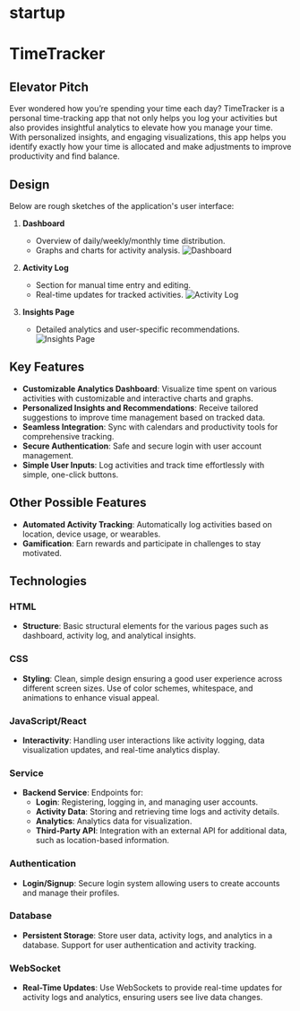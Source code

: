 # startup

# TimeTracker

## Elevator Pitch
Ever wondered how you’re spending your time each day? TimeTracker is a personal time-tracking app that not only helps you log your activities but also provides insightful analytics to elevate how you manage your time. With personalized insights, and engaging visualizations, this app helps you identify exactly how your time is allocated and make adjustments to improve productivity and find balance.

## Design
Below are rough sketches of the application's user interface:

1. **Dashboard**
   - Overview of daily/weekly/monthly time distribution.
   - Graphs and charts for activity analysis.
![Dashboard](/Users/charlesclarke/Desktop/CS260/startup/assets/Dashboard-mockup.jpg)

2. **Activity Log**
   - Section for manual time entry and editing.
   - Real-time updates for tracked activities.
![Activity Log](/Users/charlesclarke/Desktop/CS260/startup/assets/ActivityLog-mockup.jpg)

3. **Insights Page**
   - Detailed analytics and user-specific recommendations.
![Insights Page](/Users/charlesclarke/Desktop/CS260/startup/assets/InsightsPage-mockup.jpg)


## Key Features
- **Customizable Analytics Dashboard**: Visualize time spent on various activities with customizable and interactive charts and graphs.
- **Personalized Insights and Recommendations**: Receive tailored suggestions to improve time management based on tracked data.
- **Seamless Integration**: Sync with calendars and productivity tools for comprehensive tracking.
- **Secure Authentication**: Safe and secure login with user account management.
- **Simple User Inputs**: Log activities and track time effortlessly with simple, one-click buttons.

## Other Possible Features
- **Automated Activity Tracking**: Automatically log activities based on location, device usage, or wearables.
- **Gamification**: Earn rewards and participate in challenges to stay motivated.


## Technologies
### HTML
- **Structure**: Basic structural elements for the various pages such as dashboard, activity log, and analytical insights.

### CSS
- **Styling**: Clean, simple design ensuring a good user experience across different screen sizes. Use of color schemes, whitespace, and animations to enhance visual appeal.

### JavaScript/React
- **Interactivity**: Handling user interactions like activity logging, data visualization updates, and real-time analytics display.

### Service
- **Backend Service**: Endpoints for:
  - **Login**: Registering, logging in, and managing user accounts.
  - **Activity Data**: Storing and retrieving time logs and activity details.
  - **Analytics**: Analytics data for visualization.
  - **Third-Party API**: Integration with an external API for additional data, such as location-based information.

### Authentication
- **Login/Signup**: Secure login system allowing users to create accounts and manage their profiles.

### Database
- **Persistent Storage**: Store user data, activity logs, and analytics in a database. Support for user authentication and activity tracking.

### WebSocket
- **Real-Time Updates**: Use WebSockets to provide real-time updates for activity logs and analytics, ensuring users see live data changes.